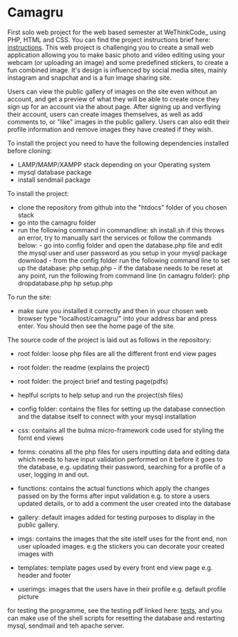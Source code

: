# Camagru
First solo web project for the web based semester at WeThinkCode_ using PHP, HTML and CSS. You can find the project instructions brief here: [instructions](https://github.com/clongmor/Camagru/blob/master/camagru.en.pdf).
This web project is challenging you to create a small web application allowing you to make basic photo and video editing using your webcam (or uploading an image) and some predefined stickers, to create a fun combined image. It's design is influenced by social media sites, mainly instagram and snapchat and is a fun image sharing site.

Users can view the public gallery of images on the site even without an account, and get a preview of what they will be able to create once they sign up for an account via the about page. After signing up and verfiying their account, users can create images themselves, as well as add comments to, or "like" images in the public gallery. Users can also edit their profile information and remove images they have created if they wish.

To install the project you need to have the following dependencies installed before cloning: 
- LAMP/MAMP/XAMPP stack depending on your Operating system
- mysql database package
- install sendmail package


To install the project: 
- clone the repository from github into the "htdocs" folder of you chosen stack
- go into the camagru folder
- run the following command in commandline: sh install.sh
    if this throws an error, try to manually sart the services or follow the commands below:
        - go into config folder and open the database.php file and edit the mysql user and user password as you setup in your mysql package download
        - from the config folder run the following command line to set up the database: 
            php setup.php
        - if the database needs to be reset at any point, run the following from command line (in camagru folder):
            php dropdatabase.php
            hp setup.php


To run the site:
- make sure you installed it correctly and then in your chosen web browser type "localhost/camagru/" into your address bar and press enter. You should then see the home page of the site.


The source code of the project is laid out as follows in the repository:
- root folder: loose php files are all the different front end view pages
- root folder: the readme (explains the project)
- root folder: the project brief and testing page(pdfs)
- heplful scripts to help setup and run the project(sh files)

- config folder: contains the files for setting up the database connection and the databse itself to connect with your mysql installation

- css: contains all the bulma micro-framework code used for styling the fornt end views

- forms: conatins all the php files for users inputting data and editing data which needs to have input validation performed on it before it goes to the database, e.g. updating their password, searching for a profile of a user,  logging in and out.

- functions: contains the actual functions which apply the changes passed on by the forms after input validation e.g. to store a users updated details, or to add a comment the user created into the database

- gallery: default images added for testing purposes to display in the public gallery.

- imgs:
contains the images that the site istelf uses for the front end, non user uploaded images. e.g the stickers you can decorate your created images with

- templates: template pages used by every front end view page e.g. header and footer

- userimgs: images that the users have in their profile e.g. default profile picture

for testing the programme, see the testing pdf linked here: [tests](https://github.com/clongmor/Camagru/blob/master/camagru.markingsheet.pdf), and you can make use of the shell scripts for resetting the database and restarting mysql, sendmail and teh apache server.